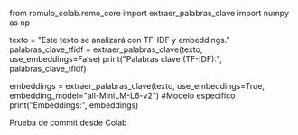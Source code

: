 
from romulo_colab.remo_core import extraer_palabras_clave
import numpy as np

texto = "Este texto se analizará con TF-IDF y embeddings."
palabras_clave_tfidf = extraer_palabras_clave(texto, use_embeddings=False)
print("Palabras clave (TF-IDF):", palabras_clave_tfidf)

embeddings = extraer_palabras_clave(texto, use_embeddings=True, embedding_model="all-MiniLM-L6-v2") #Modelo especifico
print("Embeddings:", embeddings)

Prueba de commit desde Colab